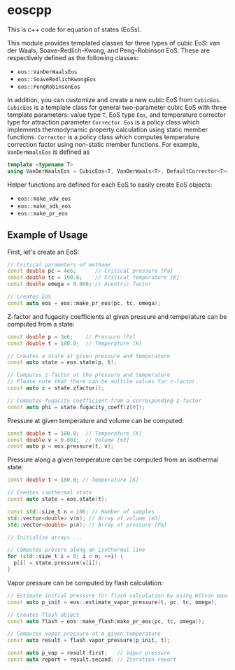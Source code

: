 # eoscpp

This is c++ code for equation of states (EoSs).

This module provides templated classes for three types of cubic EoS: van der Waals, Soave-Redlich-Kwong, and Peng-Robinson EoS. These are respectively defined as the following classes:

- `eos::VanDerWaalsEos`
- `eos::SoaveRedlichKwongEos`
- `eos::PengRobinsonEos`

In addition, you can customize and create a new cubic EoS from `CubicEos`. `CubicEos` is a template class for general two-parameter cubic EoS with three template parameters: value type `T`, EoS type `Eos`, and temperature corrector type for attraction parameter `Corrector`. `Eos` is a policy class which implements thermodynamic property calculation using static member functions. `Corrector` is a policy class which computes temperature correction factor using non-static member functions. For example, `VanDerWaalsEos` is defined as

```cpp
template <typename T>
using VanDerWaalsEos = CubicEos<T, VanDerWaals<T>, DefaultCorrector<T>>;
```

Helper functions are defined for each EoS to easily create EoS objects:

- `eos::make_vdw_eos`
- `eos::make_sdk_eos`
- `eos::make_pr_eos`

## Example of Usage

First, let's create an EoS:

```cpp
// Critical parameters of methane
const double pc = 4e6;      // Critical pressure [Pa]
const double tc = 190.6;    // Critical temperature [K]
const double omega = 0.008; // Acentric factor

// Creates EoS
const auto eos = eos::make_pr_eos(pc, tc, omega);
```

Z-factor and fugacity coefficients at given pressure and temperature can be computed from a state:

```cpp
const double p = 3e6;    // Pressure [Pa]
const double t = 180.0;  // Temperature [K]

// Creates a state at given pressure and temperature  
const auto state = eos.state(p, t);

// Computes z-factor at the pressure and temperature
// Please note that there can be multile values for z-factor.
const auto z = state.zfactor();

// Computes fugacity coefficient from a corresponding z-factor
const auto phi = state.fugacity_coeff(z[0]);
```

Pressure at given temperature and volume can be computed:

```cpp
const double t = 180.0;  // Temperature [K]
const double v = 0.001;  // Volume [m3]
const auto p = eos.pressure(t, v);
```

Pressure along a given temperature can be computed from an isothermal state:

```cpp
const double t = 180.0; // Temperature [K]

// Creates isothermal state
const auto state = eos.state(t);

const std::size_t n = 100; // Number of samples
std::vector<double> v(n); // Array of volume [m3]
std::vector<double> p(n); // Array of pressure [Pa]

// Initialize arrays ...

// Computes presure along an isothermal line
for (std::size_t i = 0; i < n; ++i) {
  p[i] = state.pressure(v[i]);
}
```

Vapor pressure can be computed by flash calculation:

```cpp
// Estimate initial pressure for flash calculation by using Wilson equation
const auto p_init = eos::estimate_vapor_pressure(t, pc, tc, omega);

// Creates flash object
const auto flash = eos::make_flash(make_pr_eos(pc, tc, omega));

// Computes vapor pressure at a given temperature
const auto result = flash.vapor_pressure(p_init, t);

const auto p_vap = result.first;   // Vapor pressure
const auto report = result.second; // Iteration report
```